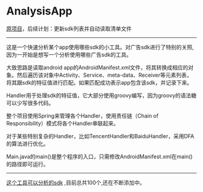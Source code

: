 # AnalysisApp

[原项目](https://github.com/fengzhizi715/AnalysisApp)，后续计划：更新sdk列表并自动读取清单文件

***

这是一个快速分析某个app使用哪些sdk的小工具。对广告sdk进行了特别的关照,因为一开始是想写一个分析使用哪些广告sdk的工具。

大致思路是读取android app的AndroidManifest.xml文件，将其转换成相应的对象。然后遍历该对象中Activity、Service、meta-data、Receiver等元素列表，将其跟sdk的特征值进行匹配。如果匹配成功表示app包含该sdk，并记录下来。

Handler用于处理sdk的特征值，它大部分使用groovy编写，因为groovy的语法糖可以少写很多代码。

整个项目使用Spring来管理各个Handler，使用责任链（Chain of Responsibility）模式将各个Handler串联起来。

对于某些特别复杂的Handler，比如TencentHandler和BaiduHandler，采用DFA的算法进行优化。

Main.java的main()是整个程序的入口，只需修改AndroidManifest.xml在main()的路径即可运行。


***

[这个工具可以分析的sdk](SDKs.md) ,目前总共100个,还在不断添加中。
